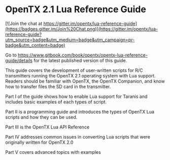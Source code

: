 # OpenTX 2.1 Lua Reference Guide

[![Join the chat at https://gitter.im/opentx/lua-reference-guide](https://badges.gitter.im/Join%20Chat.png)](https://gitter.im/opentx/lua-reference-guide?utm_source=badge&utm_medium=badge&utm_campaign=pr-badge&utm_content=badge)

Go to https://www.gitbook.com/book/opentx/opentx-lua-reference-guide/details for the latest published version of this guide.

This guide covers the development of user-written scripts for R/C transmitters running the OpenTX 2.1 operating system with Lua support. Readers should be familiar with OpenTX, the OpenTX Companion, and know how to transfer files the SD card in the transmitter.

Part I of the guide shows how to enable Lua support for Taranis and includes basic examples of each types of script.

Part II is a programming guide and introduces the types of OpenTX Lua scripts and how they can be used.

Part III is the OpenTX Lua API Reference

Part IV addresses common issues in converting Lua scripts that were originally written for OpenTX 2.0

Part V covers advanced topics with examples



